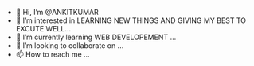 - 👋 Hi, I’m @ANKITKUMAR
- 👀 I’m interested in LEARNING NEW THINGS AND GIVING MY BEST TO EXCUTE WELL...
- 🌱 I’m currently learning WEB DEVELOPEMENT ...
- 💞️ I’m looking to collaborate on ...
- 📫 How to reach me ...

<!---
ANKIT611/ANKIT611 is a ✨ special ✨ repository because its `README.md` (this file) appears on your GitHub profile.
You can click the Preview link to take a look at your changes.
--->
